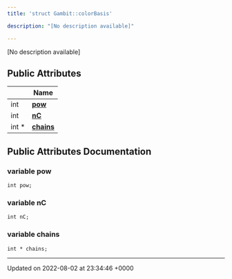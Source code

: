 ```yaml
---
title: 'struct Gambit::colorBasis'

description: "[No description available]"

---
```









[No description available]

## Public Attributes

|                | Name           |
| -------------- | -------------- |
| int | **[pow](/documentation/code/gambit_sphinx/classes/structgambit_1_1colorbasis/#variable-pow)**  |
| int | **[nC](/documentation/code/gambit_sphinx/classes/structgambit_1_1colorbasis/#variable-nc)**  |
| int * | **[chains](/documentation/code/gambit_sphinx/classes/structgambit_1_1colorbasis/#variable-chains)**  |

## Public Attributes Documentation

### variable pow

```
int pow;
```


### variable nC

```
int nC;
```


### variable chains

```
int * chains;
```


-------------------------------

Updated on 2022-08-02 at 23:34:46 +0000